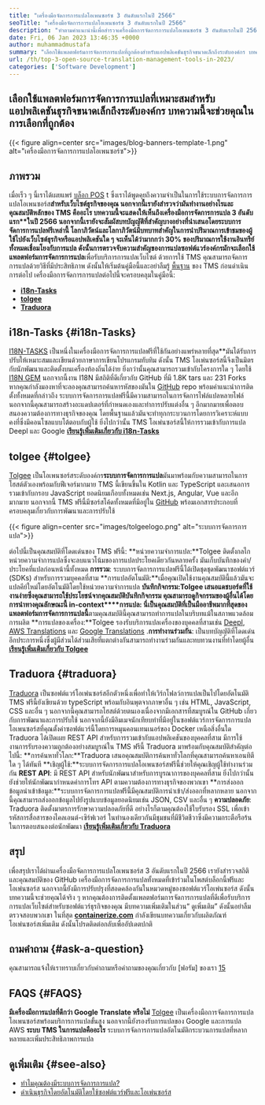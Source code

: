 ```yaml
---
title: "เครื่องมือจัดการการแปลโอเพนซอร์ซ 3 อันดับแรกในปี 2566" 
seoTitle: "เครื่องมือจัดการการแปลโอเพนซอร์ซ 3 อันดับแรกในปี 2566" 
description: "ทำตามคำแนะนำนี้เพื่อสำรวจเครื่องมือการจัดการการแปลโอเพนซอร์ซ 3 อันดับแรกในปี 2566 ทั้ง 3 TMS นั้นฟรีและมีคุณสมบัติมากมายในการจัดการการแปล" 
date: Fri, 06 Jan 2023 13:46:35 +0000
author: muhammadmustafa
summary: "เลือกใช้แพลตฟอร์มการจัดการการแปลที่ถูกต้องสำหรับแอปพลิเคชันธุรกิจขนาดเล็กถึงระดับองค์กร บทความนี้จะช่วยคุณในการเลือกที่ถูกต้อง" 
url: /th/top-3-open-source-translation-management-tools-in-2023/
categories: ['Software Development']
---
```


## เลือกใช้แพลตฟอร์มการจัดการการแปลที่เหมาะสมสำหรับแอปพลิเคชันธุรกิจขนาดเล็กถึงระดับองค์กร บทความนี้จะช่วยคุณในการเลือกที่ถูกต้อง

{{< figure align=center src="images/blog-banners-template-1.png" alt="เครื่องมือการจัดการการแปลโอเพนซอร์ซ">}}


## ภาพรวม
เมื่อเร็ว ๆ นี้เราได้เผยแพร่ [บล็อก POS][1] t ซึ่งเราได้พูดคุยถึงความจำเป็นในการใช้ระบบการจัดการการแปลโอเพนซอร์ส****สำหรับเว็บไซต์ธุรกิจของคุณ นอกจากนี้เรายังสำรวจว่ามันทำงานอย่างไรและคุณสมบัติหลักของ TMS คืออะไร บทความนี้จะแสดงให้เห็นถึงเครื่องมือการจัดการการแปล 3 อันดับแรก**ในปี 2566 นอกจากนี้เรายังจะสัมผัสบทบัญญัติที่สำคัญบางอย่างที่นำเสนอโดยระบบการจัดการการแปลฟรีเหล่านี้
โลกาภิวัตน์และโลกาภิวัตน์มีบทบาทสำคัญในการนำปริมาณการเข้าชมของผู้ใช้ไปยังเว็บไซต์ธุรกิจหรือแอปพลิเคชันใด ๆ จะเห็นได้ว่ามากกว่า 30% ของปริมาณการใช้งานอินทรีย์ทั้งหมดเชื่อมโยงกับการแปล ดังนั้นการตรวจจับความสำคัญของการแปลซอฟต์แวร์องค์กรมักจะเลือกใช้แพลตฟอร์มการจัดการการแปล****เพื่อรับบริการการแปลเว็บไซต์ ด้วยการใช้ TMS คุณสามารถจัดการการแปลด้วยวิธีที่มีประสิทธิภาพ ดังนั้นให้เริ่มต้นคู่มือนี้และอย่าลืมรู้ [พื้นฐาน][1] ของ TMS ก่อนดำเนินการต่อไป
เครื่องมือการจัดการการแปลต่อไปนี้จะครอบคลุมในคู่มือนี้:
* [**i18n-Tasks**][2]
* [**tolgee**][3]
* **[Traduora][4]**

## i18n-Tasks   {#i18n-Tasks}
[I18N-TASKS][5] เป็นหนึ่งในเครื่องมือการจัดการการแปลฟรีที่ใช้กันอย่างแพร่หลายที่สุด**มันได้รับการปรับให้เหมาะสมและเขียนด้วยภาษาการเขียนโปรแกรมทับทิม ดังนั้น TMS โอเพ่นซอร์สนี้จึงเป็นมิตรกับนักพัฒนาและติดตั้งบนเครื่องท้องถิ่นได้ง่าย ยิ่งกว่านั้นคุณสามารถรวมเข้ากับโครงการใด ๆ โดยใช้ [I18N GEM][6] นอกจากนี้งาน I18N มีสถิติที่ดีเกี่ยวกับ GitHub ที่มี 1.8K tars และ 231 Forks
หากคุณกำลังมองหาที่จะลองคุณสามารถค้นหารหัสของมันใน [GitHub][7] repo พร้อมคำแนะนำการติดตั้งทั้งหมดที่กล่าวถึง ระบบการจัดการการแปลฟรีนี้มีความสามารถในการจัดการไฟล์แปลหลายไฟล์ นอกจากนี้คุณสามารถสร้างอะแดปเตอร์ที่กำหนดเองและทำการปรับแต่งอื่น ๆ อีกมากมายเพื่อตอบสนองความต้องการทางธุรกิจของคุณ โดยพื้นฐานแล้วมันจะทำทุกกระบวนการโดยการวิเคราะห์แบบคงที่ซึ่งมีคอนโซลแบบโต้ตอบกับผู้ใช้ ยิ่งไปกว่านั้น TMS โอเพ่นซอร์สนี้ให้การรวมเข้ากับการแปล Deepl และ Google
**[เรียนรู้เพิ่มเติมเกี่ยวกับ i18n-Tasks][5]**

## **tolgee** {#tolgee}
[Tolgee][8] เป็นโอเพนซอร์สระดับองค์กร**ระบบการจัดการการแปล**มันมาพร้อมกับความสามารถในการโฮสต์ตัวเองพร้อมกับฟีเจอร์มากมาย TMS นี้เขียนขึ้นใน Kotlin และ TypeScript และเสนอการรวมเข้ากับกรอบ JavaScript ยอดนิยมเกือบทั้งหมดเช่น Next.js, Angular, Vue และอีกมากมาย นอกจากนี้ TMS ฟรีนี้มีซอร์สโค้ดทั้งหมดที่มีอยู่ใน [GitHub][9] พร้อมเอกสารประกอบที่ครอบคลุมเกี่ยวกับการพัฒนาและการปรับใช้

{{< figure align=center src="images/tolgeelogo.png" alt="ระบบการจัดการการแปล">}}

ต่อไปนี้เป็นคุณสมบัติที่โดดเด่นของ TMS ฟรีนี้:
**หน่วยความจำการแปล:**Tolgee ติดตั้งกลไกหน่วยความจำการแปลซึ่งจะลบแนวโน้มของการแปลประโยคเดียวกันหลายครั้ง มันเก็บบันทึกของคำ/ประโยคที่แปลก่อนหน้านี้ทั้งหมด
**การรวม**: ระบบการจัดการการแปลฟรีนี้ได้เปิดชุดชุดพัฒนาซอฟต์แวร์ (SDKs) สำหรับการรวมบุคคลที่สาม
**การแปลอัตโนมัติ:**เมื่อคุณเปิดใช้งานคุณสมบัตินี้แล้วมันจะแปลคีย์ใหม่โดยอัตโนมัติโดยใช้หน่วยความจำการแปล
**บันทึกกิจกรรม:**Tolgee เสนอแดชบอร์ดที่ใช้งานง่ายซึ่งคุณสามารถใช้ประโยชน์จากคุณสมบัติบันทึกกิจกรรม คุณสามารถดูกิจกรรมของผู้อื่นได้โดยการนำทางคุณลักษณะนี้
**in-context****การแปล**: นี่เป็นคุณสมบัติที่เป็นมืออาชีพมากที่สุดของแพลตฟอร์มการจัดการการแปล**นี้**ตามคุณสมบัตินี้คุณสามารถทำการแปลในบริบทแม้ในสภาพแวดล้อมการผลิต
**การแปลของเครื่อง:**Tolgee รองรับบริการแปลเครื่องของบุคคลที่สามเช่น [Deepl][10], [AWS Translations][11] และ [Google Translations][12]
.**การทำงานร่วมกัน**: เป็นบทบัญญัติที่โดดเด่นอีกประการหนึ่งซึ่งผู้มีส่วนได้ส่วนเสียที่แตกต่างกันสามารถทำงานร่วมกันและทบทวนงานที่ทำโดยผู้อื่น
[**เรียนรู้เพิ่มเติมเกี่ยวกับ Tolgee**][8]

## **Traduora** {#traduora}
[Traduora][13] เป็นซอฟต์แวร์โอเพ่นซอร์สอีกตัวหนึ่งเพื่อทำให้เวิร์กโฟลว์การแปลเป็นไปโดยอัตโนมัติ TMS ฟรีนี้ยังเขียนด้วย typeScript พร้อมกับอินพุตจากภาษาอื่น ๆ เช่น HTML, JavaScript, CSS และอื่น ๆ นอกจากนี้คุณสามารถโฮสต์ด้วยตนเองเนื่องจากมีเอกสารที่สมบูรณ์ใน GitHub เกี่ยวกับการพัฒนาและการปรับใช้ นอกจากนี้ยังมีอิมเมจนักเทียบท่าที่มีอยู่ในซอฟต์แวร์การจัดการการแปลโอเพนซอร์สที่คุณตั้งค่าซอฟต์แวร์นี้โดยการหมุนคอนเทนเนอร์ของ Docker
เหนือสิ่งอื่นใด Traduora ได้เปิดเผย REST API สำหรับการรวมเข้ากับแอปพลิเคชันของบุคคลที่สาม มีการใช้งานการรับรองความถูกต้องอย่างสมบูรณ์ใน TMS ฟรีนี้
Traduora มาพร้อมกับคุณสมบัติสำคัญต่อไปนี้:
**การค้นหาทั่วโลก:**Traduora เสนอคุณสมบัติการค้นหาทั่วโลกที่คุณสามารถค้นหาเอนทิตีใด ๆ ได้ทันที
**เชิญผู้ใช้:**ระบบการจัดการการแปลโอเพนซอร์สฟรีนี้ช่วยให้คุณเชิญผู้ใช้ทำงานร่วมกัน
**REST API**: มี REST API สำหรับนักพัฒนาสำหรับการบูรณาการของบุคคลที่สาม ยิ่งไปกว่านั้นยังช่วยให้นักพัฒนากำหนดค่าการโทร API ตามความต้องการทางธุรกิจของพวกเขา
**การส่งออกข้อมูลนำเข้าข้อมูล:**ระบบการจัดการการแปลฟรีนี้มีคุณสมบัติการนำเข้า/ส่งออกที่หลากหลาย นอกจากนี้คุณสามารถส่งออกข้อมูลไปยังรูปแบบข้อมูลยอดนิยมเช่น JSON, CSV และอื่น ๆ
**ความปลอดภัย**: Traduora ติดตั้งมาตรการรักษาความปลอดภัยที่ดี อย่างไรก็ตามคุณต้องใช้ใบรับรอง SSL เพื่อเข้ารหัสการสื่อสารของไคลเอนต์-เซิร์ฟเวอร์
ในทำนองเดียวกันมีชุมชนที่มีชีวิตชีวาซึ่งมีความกระตือรือร้นในการตอบสนองต่อนักพัฒนา
**[เรียนรู้เพิ่มเติมเกี่ยวกับ Traduora][13]**

## สรุป
เพื่อสรุปเราได้ผ่านเครื่องมือจัดการการแปลโอเพนซอร์ส 3 อันดับแรกในปี 2566 เรายังสำรวจสถิติและคุณสมบัติของ GitHub เครื่องมือการจัดการการแปลทั้งหมดที่เข้าร่วมในโพสต์บล็อกนี้ฟรีและโอเพ่นซอร์ส นอกจากนี้ยังมีการปรับปรุงที่สอดคล้องกันในหมวดหมู่ของซอฟต์แวร์โอเพ่นซอร์ส ดังนั้นบทความนี้จะช่วยคุณได้จริง ๆ หากคุณต้องการติดตั้งแพลตฟอร์มการจัดการการแปลที่ดีเพื่อรับบริการการแปลเว็บไซต์สำหรับซอฟต์แวร์ธุรกิจของคุณ มีบทความเพิ่มเติมในส่วน“ ดูเพิ่มเติม” ดังนั้นอย่าลืมตรวจสอบพวกเขา
ในที่สุด [**containerize.com**][14] กำลังเขียนบทความเกี่ยวกับผลิตภัณฑ์โอเพ่นซอร์สเพิ่มเติม ดังนั้นโปรดติดต่อกลับเพื่ออัปเดตปกติ

## ถามคำถาม   {#ask-a-question}
คุณสามารถแจ้งให้เราทราบเกี่ยวกับคำถามหรือคำถามของคุณเกี่ยวกับ [ฟอรัม] ของเรา [15]

## FAQS   {#FAQS}
**มีเครื่องมือการแปลที่ดีกว่า Google Translate หรือไม่**
[Tolgee][8] เป็นเครื่องมือการจัดการการแปลโอเพนซอร์สพร้อมบริการการแปลขั้นสูง นอกจากนี้ยังรองรับการแปลของ Google และการแปล AWS
**ระบบ TMS ในการแปลคืออะไร**
ระบบการจัดการการแปลอัตโนมัติกระบวนการแปลที่หลากหลายและเพิ่มประสิทธิภาพการแปล

## ดูเพิ่มเติม   {#see-also}
  * [ทำไมคุณต้องมีระบบการจัดการการแปล?][1]
  * [ดำเนินธุรกิจโดยอัตโนมัติโดยใช้ซอฟต์แวร์ฟรีและโอเพ่นซอร์ส][16]

  
[1]: https://blog.containerize.com/software-development/why-do-you-need-a-translation-management-system/
[2]: #i18n-tasks
[3]: #Tolgee
[4]: #Traduora
[5]: https://glebm.github.io/i18n-tasks/
[6]: https://github.com/svenfuchs/i18n
[7]: https://github.com/glebm/i18n-tasks
[8]: https://tolgee.io/
[9]: https://github.com/tolgee/tolgee-platform
[10]: https://www.deepl.com/en/translator
[11]: https://aws.amazon.com/translate/
[12]: https://translate.google.com/
[13]: https://traduora.co/
[14]: https://www.containerize.com/
[15]: https://forum.containerize.com/
[16]: https://blog.containerize.com/blogging/automate-business-operations-using-open-source-software/
